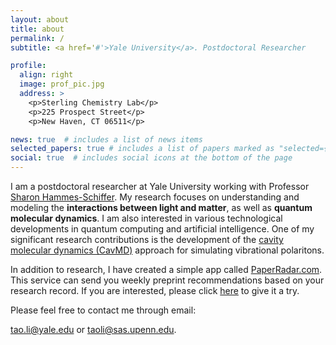 ```yaml
---
layout: about
title: about
permalink: /
subtitle: <a href='#'>Yale University</a>. Postdoctoral Researcher

profile:
  align: right
  image: prof_pic.jpg
  address: >
    <p>Sterling Chemistry Lab</p>
    <p>225 Prospect Street</p>
    <p>New Haven, CT 06511</p>

news: true  # includes a list of news items
selected_papers: true # includes a list of papers marked as "selected={true}"
social: true  # includes social icons at the bottom of the page
---
```


I am a postdoctoral researcher at Yale University working with Professor [Sharon Hammes-Schiffer](https://www.hammes-schiffer-group.org/). My research focuses on understanding and modeling the **interactions between light and matter**, as well as **quantum molecular dynamics**. I am also interested in various technological developments in quantum computing and artificial intelligence. One of my significant research contributions is the development of the [cavity molecular dynamics (CavMD)](https://taoeli.github.io/cavmd/) approach for simulating vibrational polaritons.

In addition to research, I have created a simple app called [PaperRadar.com](PaperRadar.com). This service can send you weekly preprint recommendations based on your research record. If you are interested, please click [here](https://taoeli.github.io/paperradar/) to give it a try.

Please feel free to contact me through email:

tao.li@yale.edu or taoli@sas.upenn.edu.
